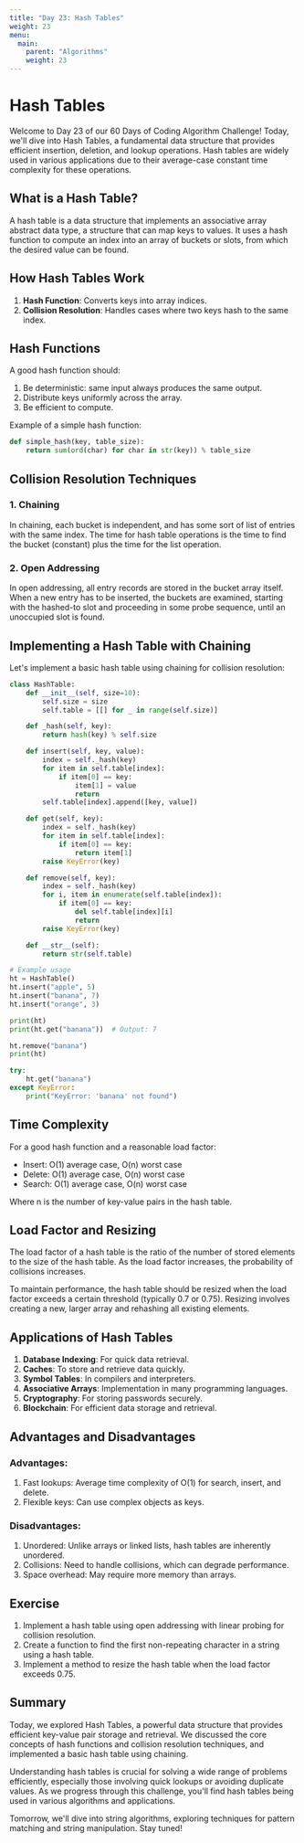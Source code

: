```yaml
---
title: "Day 23: Hash Tables"
weight: 23
menu:
  main:
    parent: "Algorithms"
    weight: 23
---
```


# Hash Tables

Welcome to Day 23 of our 60 Days of Coding Algorithm Challenge! Today, we'll dive into Hash Tables, a fundamental data structure that provides efficient insertion, deletion, and lookup operations. Hash tables are widely used in various applications due to their average-case constant time complexity for these operations.

## What is a Hash Table?

A hash table is a data structure that implements an associative array abstract data type, a structure that can map keys to values. It uses a hash function to compute an index into an array of buckets or slots, from which the desired value can be found.

## How Hash Tables Work

1. **Hash Function**: Converts keys into array indices.
2. **Collision Resolution**: Handles cases where two keys hash to the same index.

## Hash Functions

A good hash function should:
1. Be deterministic: same input always produces the same output.
2. Distribute keys uniformly across the array.
3. Be efficient to compute.

Example of a simple hash function:

```python
def simple_hash(key, table_size):
    return sum(ord(char) for char in str(key)) % table_size
```

## Collision Resolution Techniques

### 1. Chaining

In chaining, each bucket is independent, and has some sort of list of entries with the same index. The time for hash table operations is the time to find the bucket (constant) plus the time for the list operation.

### 2. Open Addressing

In open addressing, all entry records are stored in the bucket array itself. When a new entry has to be inserted, the buckets are examined, starting with the hashed-to slot and proceeding in some probe sequence, until an unoccupied slot is found.

## Implementing a Hash Table with Chaining

Let's implement a basic hash table using chaining for collision resolution:

```python
class HashTable:
    def __init__(self, size=10):
        self.size = size
        self.table = [[] for _ in range(self.size)]

    def _hash(self, key):
        return hash(key) % self.size

    def insert(self, key, value):
        index = self._hash(key)
        for item in self.table[index]:
            if item[0] == key:
                item[1] = value
                return
        self.table[index].append([key, value])

    def get(self, key):
        index = self._hash(key)
        for item in self.table[index]:
            if item[0] == key:
                return item[1]
        raise KeyError(key)

    def remove(self, key):
        index = self._hash(key)
        for i, item in enumerate(self.table[index]):
            if item[0] == key:
                del self.table[index][i]
                return
        raise KeyError(key)

    def __str__(self):
        return str(self.table)

# Example usage
ht = HashTable()
ht.insert("apple", 5)
ht.insert("banana", 7)
ht.insert("orange", 3)

print(ht)
print(ht.get("banana"))  # Output: 7

ht.remove("banana")
print(ht)

try:
    ht.get("banana")
except KeyError:
    print("KeyError: 'banana' not found")
```

## Time Complexity

For a good hash function and a reasonable load factor:

- Insert: O(1) average case, O(n) worst case
- Delete: O(1) average case, O(n) worst case
- Search: O(1) average case, O(n) worst case

Where n is the number of key-value pairs in the hash table.

## Load Factor and Resizing

The load factor of a hash table is the ratio of the number of stored elements to the size of the hash table. As the load factor increases, the probability of collisions increases.

To maintain performance, the hash table should be resized when the load factor exceeds a certain threshold (typically 0.7 or 0.75). Resizing involves creating a new, larger array and rehashing all existing elements.

## Applications of Hash Tables

1. **Database Indexing**: For quick data retrieval.
2. **Caches**: To store and retrieve data quickly.
3. **Symbol Tables**: In compilers and interpreters.
4. **Associative Arrays**: Implementation in many programming languages.
5. **Cryptography**: For storing passwords securely.
6. **Blockchain**: For efficient data storage and retrieval.

## Advantages and Disadvantages

### Advantages:
1. Fast lookups: Average time complexity of O(1) for search, insert, and delete.
2. Flexible keys: Can use complex objects as keys.

### Disadvantages:
1. Unordered: Unlike arrays or linked lists, hash tables are inherently unordered.
2. Collisions: Need to handle collisions, which can degrade performance.
3. Space overhead: May require more memory than arrays.

## Exercise

1. Implement a hash table using open addressing with linear probing for collision resolution.
2. Create a function to find the first non-repeating character in a string using a hash table.
3. Implement a method to resize the hash table when the load factor exceeds 0.75.

## Summary

Today, we explored Hash Tables, a powerful data structure that provides efficient key-value pair storage and retrieval. We discussed the core concepts of hash functions and collision resolution techniques, and implemented a basic hash table using chaining.

Understanding hash tables is crucial for solving a wide range of problems efficiently, especially those involving quick lookups or avoiding duplicate values. As we progress through this challenge, you'll find hash tables being used in various algorithms and applications.

Tomorrow, we'll dive into string algorithms, exploring techniques for pattern matching and string manipulation. Stay tuned!

